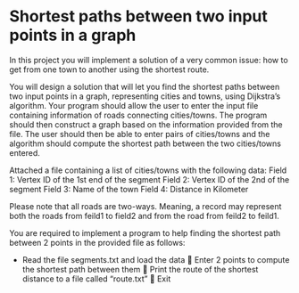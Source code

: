 # Shortest paths between two input points in a graph
In this project you will implement a solution of a very common issue: how to get from one town to another using the shortest route.

You will design a solution that will let you find the shortest paths between two input points in a graph, representing cities and towns, using Dijkstra’s algorithm. Your program should allow the user to enter the input file containing information of roads connecting cities/towns. The program should then construct a graph based on the information provided from the file. The user should then be able to enter pairs of cities/towns and the algorithm should compute the shortest path between the two cities/towns entered.

Attached a file containing a list of cities/towns with the following data:
Field 1: Vertex ID of the 1st end of the segment
Field 2: Vertex ID of the 2nd of the segment
Field 3: Name of the town
Field 4: Distance in Kilometer

Please note that all roads are two-ways. Meaning, a record may represent both the roads from feild1 to field2 and from the road from feild2 to feild1.

You are required to implement a program to help finding the shortest path between 2 points in the provided file as follows:
* Read the file segments.txt and load the data
 Enter 2 points to compute the shortest path between them
 Print the route of the shortest distance to a file called “route.txt”
 Exit

